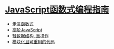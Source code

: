 # [JavaScript函数式编程指南](https://book.douban.com/subject/30283769/)

* [走进函数式](./chapter1.md)
* [高阶JavaScript](./chapter2.md)
* [轻数据结构, 重操作](./chapter3.md)
* [模块化且可重用的代码](./chapter4.md)
